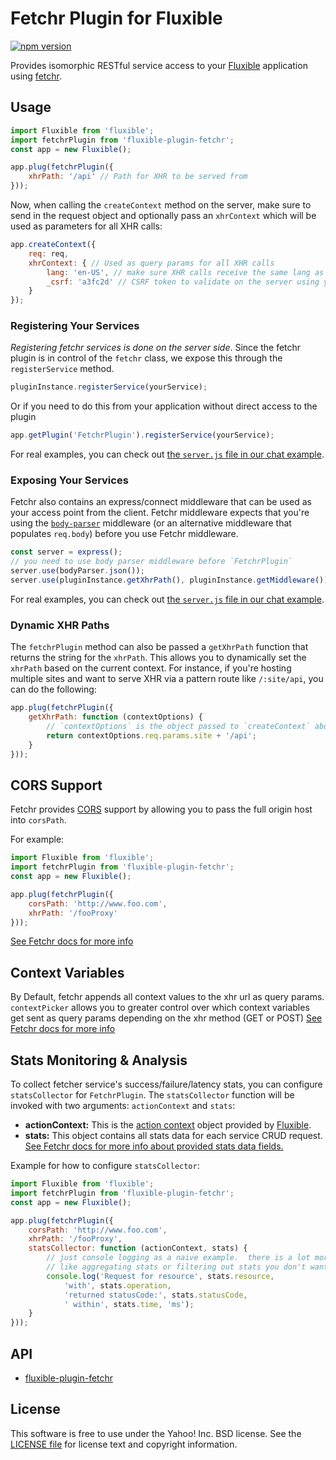 # Fetchr Plugin for Fluxible

[![npm version](https://badge.fury.io/js/fluxible-plugin-fetchr.svg)](http://badge.fury.io/js/fluxible-plugin-fetchr)

Provides isomorphic RESTful service access to your [Fluxible](https://github.com/yahoo/fluxible) application using [fetchr](https://github.com/yahoo/fetchr).

## Usage

```js
import Fluxible from 'fluxible';
import fetchrPlugin from 'fluxible-plugin-fetchr';
const app = new Fluxible();

app.plug(fetchrPlugin({
    xhrPath: '/api' // Path for XHR to be served from
}));
```

Now, when calling the `createContext` method on the server, make sure to send in the request object and optionally pass an `xhrContext` which will be used as parameters for all XHR calls:

```js
app.createContext({
    req: req,
    xhrContext: { // Used as query params for all XHR calls
        lang: 'en-US', // make sure XHR calls receive the same lang as the initial request
        _csrf: 'a3fc2d' // CSRF token to validate on the server using your favorite library
    }
});
```

### Registering Your Services

*Registering fetchr services is done on the server side*.  Since the fetchr plugin is in control of the `fetchr` class, we expose this through the `registerService` method.

```js
pluginInstance.registerService(yourService);
```

Or if you need to do this from your application without direct access to the plugin

```js
app.getPlugin('FetchrPlugin').registerService(yourService);
```

For real examples, you can check out [the `server.js` file in our chat example](https://github.com/yahoo/fluxible/blob/master/examples/chat/server.js).

### Exposing Your Services

Fetchr also contains an express/connect middleware that can be used as your access point from the client.
Fetchr middleware expects that you're using the [`body-parser`](https://github.com/expressjs/body-parser) middleware (or an alternative middleware that populates `req.body`) before you use Fetchr middleware.

```js
const server = express();
// you need to use body parser middleware before `FetchrPlugin`
server.use(bodyParser.json());
server.use(pluginInstance.getXhrPath(), pluginInstance.getMiddleware());
```

For real examples, you can check out [the `server.js` file in our chat example](https://github.com/yahoo/fluxible/blob/master/examples/chat/server.js).

### Dynamic XHR Paths

The `fetchrPlugin` method can also be passed a `getXhrPath` function that returns the string for the `xhrPath`. This allows you to dynamically set the `xhrPath` based on the current context. For instance, if you're hosting multiple sites and want to serve XHR via a pattern route like `/:site/api`, you can do the following:

```js
app.plug(fetchrPlugin({
    getXhrPath: function (contextOptions) {
        // `contextOptions` is the object passed to `createContext` above
        return contextOptions.req.params.site + '/api';
    }
}));
```

## CORS Support

Fetchr provides [CORS](https://developer.mozilla.org/en-US/docs/Web/HTTP/Access_control_CORS) support by allowing you to pass the full origin host into `corsPath`.

For example:

```js
import Fluxible from 'fluxible';
import fetchrPlugin from 'fluxible-plugin-fetchr';
const app = new Fluxible();

app.plug(fetchrPlugin({
    corsPath: 'http://www.foo.com',
    xhrPath: '/fooProxy'
}));
```

[See Fetchr docs for more info](https://github.com/yahoo/fetchr/blob/master/README.md#cors-support)

## Context Variables

By Default, fetchr appends all context values to the xhr url as query params. `contextPicker` allows you to greater control over which context variables get sent as query params depending on the xhr method (GET or POST) [See Fetchr docs for more info](https://github.com/yahoo/fetchr/blob/master/README.md#context-variables)

## Stats Monitoring & Analysis

To collect fetcher service's success/failure/latency stats, you can configure `statsCollector` for `FetchrPlugin`.  The `statsCollector` function will be invoked with two arguments: `actionContext` and `stats`:

* **actionContext:**  This is the [action context](https://github.com/yahoo/fluxible/blob/main/packages/fluxible/docs/api/Actions.md#action-context) object provided by [Fluxible](http://fluxible.io/).
* **stats:**  This object contains all stats data for each service CRUD request. [See Fetchr docs for more info about provided stats data fields.](https://github.com/yahoo/fetchr/blob/master/README.md#stats-monitoring--analysis)

Example for how to configure `statsCollector`:

```js
import Fluxible from 'fluxible';
import fetchrPlugin from 'fluxible-plugin-fetchr';
const app = new Fluxible();

app.plug(fetchrPlugin({
    corsPath: 'http://www.foo.com',
    xhrPath: '/fooProxy',
    statsCollector: function (actionContext, stats) {
        // just console logging as a naive example.  there is a lot more you can do here,
        // like aggregating stats or filtering out stats you don't want to monitor
        console.log('Request for resource', stats.resource,
            'with', stats.operation,
            'returned statusCode:', stats.statusCode,
            ' within', stats.time, 'ms');
    }
}));
```

## API

- [fluxible-plugin-fetchr](https://github.com/yahoo/fluxible/blob/master/packages/fluxible-plugin-fetchr/docs/fluxible-plugin-fetchr.md)

## License

This software is free to use under the Yahoo! Inc. BSD license.
See the [LICENSE file][] for license text and copyright information.

[LICENSE file]: https://github.com/yahoo/fluxible/blob/master/LICENSE.md
